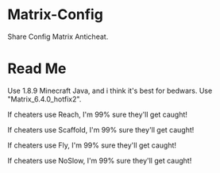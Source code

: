 # Matrix-Config
Share Config Matrix Anticheat.

# Read Me

Use 1.8.9 Minecraft Java, and i think it's best for bedwars. Use "Matrix_6.4.0_hotfix2".

If cheaters use Reach, I'm 99% sure they'll get caught!

If cheaters use Scaffold, I'm 99% sure they'll get caught!

If cheaters use Fly, I'm 99% sure they'll get caught!

If cheaters use NoSlow, I'm 99% sure they'll get caught!


